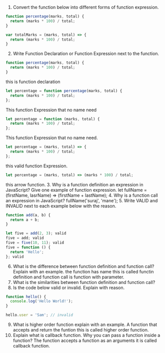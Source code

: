 1. Convert the function below into different forms of function expression.

```js
function percentage(marks, total) {
  return (marks * 100) / total;
}

var totalMarks = (marks, total) => {
  return (marks * 100) / total;
}
```

2. Write Function Declaration or Function Expression next to the function.

```js
function percentage(marks, total) {
  return (marks * 100) / total;
}

```
this is function declaration 
```js
let percentage = function percentage(marks, total) {
  return (marks * 100) / total;
};
```
This function Expression that no name need
```js
let percentage = function (marks, total) {
  return (marks * 100) / total;
};
```
This function Expression that no name need.
```js
let percentage = (marks, total) => {
  return (marks * 100) / total;
};
```
this valid function Expression.
```js
let percentage = (marks, total) => (marks * 100) / total;
```
this arrow function.
3. Why is a function definition an expression in JavaScript? Give one example of function expression.
let fullName = (firstName, lasrName) => (firstName + lastName);
4. Why is a function call an expression in JavaScript?
fullName('suraj', 'mane');
5. Write VALID and INVALID next to each example below with the reason.

```js
function add(a, b) {
  return a + b;
}

let five = add(2, 3); valid
five = add; valid 
five = five(10, 11); valid
five = function () {
  return 'Hello';
}; valid
```

6. What is the difference between function definition and function call? Explain with an example.
the function has name this is called functin definition and function call is function with parameter.
7. What is the similarities between function definition and function call?
8. Is the code below valid or invalid. Explain with reason.

```js
function hello() {
  console.log('Hello World!');
}

hello.user = 'Sam'; // invalid
```

9. What is higher order function explain with an example.
A function that accepts and return the funtion this is called higher order function.
10. Explain what is callback function. Why you can pass a function inside a function?
The function accepts a function as an arguments it is called callback function. 